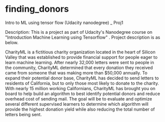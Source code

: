 # finding_donors
Intro to ML using tensor flow (Udacity nanodegree) _ Proj1


Description: 
This is a project as part of Udacity's Nanodegree course on "Introduction Machine Learning using Tensorflow" . Project description is as below.

CharityML is a fictitious charity organization located in the heart of Silicon Valley that was established to provide financial support for people eager to learn machine learning. After nearly 32,000 letters were sent to people in the community, CharityML determined that every donation they received came from someone that was making more than $50,000 annually. To expand their potential donor base, CharityML has decided to send letters to residents of California, but to only those most likely to donate to the charity. With nearly 15 million working Californians, CharityML has brought you on board to help build an algorithm to best identify potential donors and reduce overhead cost of sending mail. The goal will be to evaluate and optimize several different supervised learners to determine which algorithm will provide the highest donation yield while also reducing the total number of letters being sent.
